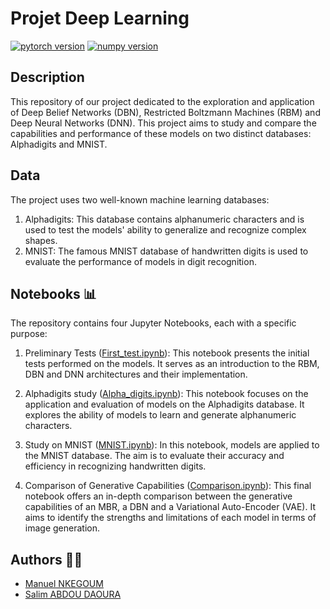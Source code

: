 #  Projet Deep Learning
[![pytorch version](https://img.shields.io/badge/pytorch-2.1.2-yellow.svg)](https://pypi.org/project/torch/2.1.2-/)
[![numpy version](https://img.shields.io/badge/numpy-1.26.4-blue.svg)](https://pypi.org/project/numpy/1.26.4/)


## Description

This repository of our project dedicated to the exploration and application of Deep Belief Networks (DBN), Restricted Boltzmann Machines (RBM) and Deep Neural Networks (DNN). This project aims to study and compare the capabilities and performance of these models on two distinct databases: Alphadigits and MNIST.


## Data

The project uses two well-known machine learning databases:
1. Alphadigits: This database contains alphanumeric characters and is used to test the models' ability to generalize and recognize complex shapes.
2. MNIST: The famous MNIST database of handwritten digits is used to evaluate the performance of models in digit recognition.

## Notebooks 📊

The repository contains four Jupyter Notebooks, each with a specific purpose:

1. Preliminary Tests ([First_test.ipynb]('./First_test.ipynb')): This notebook presents the initial tests performed on the models. It serves as an introduction to the RBM, DBN and DNN architectures and their implementation.

2. Alphadigits study ([Alpha_digits.ipynb]('./Alpha_digits.ipynb')): This notebook focuses on the application and evaluation of models on the Alphadigits database. It explores the ability of models to learn and generate alphanumeric characters.

3. Study on MNIST ([MNIST.ipynb]('./MNIST.ipynb')): In this notebook, models are applied to the MNIST database. The aim is to evaluate their accuracy and efficiency in recognizing handwritten digits.

4. Comparison of Generative Capabilities ([Comparison.ipynb]('./comparison.ipynb')): This final notebook offers an in-depth comparison between the generative capabilities of an MBR, a DBN and a Variational Auto-Encoder (VAE). It aims to identify the strengths and limitations of each model in terms of image generation.



## Authors 🧑‍💻
- [Manuel NKEGOUM](https://github.com/Manuelnkegoum-8)
- [Salim ABDOU DAOURA](https://github.com/sabdoudaoura)